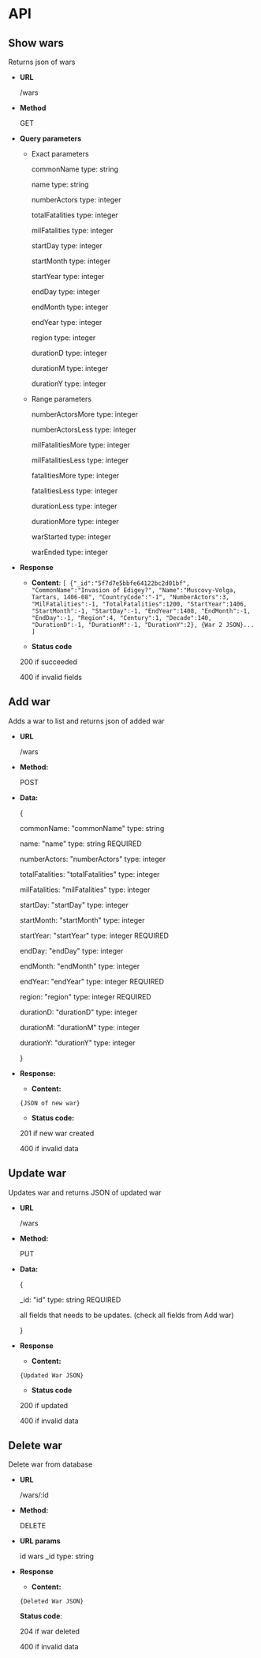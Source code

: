 # API

**Show wars**
---
Returns json of wars

* **URL**

    /wars
    
* **Method**

    GET
    
* **Query parameters**

    * Exact parameters

        commonName type: string
        
        name type: string
        
        numberActors type: integer
        
        totalFatalities type: integer
    
        milFatalities type: integer
        
        startDay type: integer
        
        startMonth type: integer
        
        startYear type: integer
        
        endDay type: integer
            
        endMonth type: integer
            
        endYear type: integer
        
        region type: integer
        
        durationD type: integer
        
        durationM type: integer
        
        durationY type: integer
    
    * Range parameters
    
        numberActorsMore type: integer
    
        numberActorsLess type: integer
        
        milFatalitiesMore type: integer
        
        milFatalitiesLess type: integer
        
        fatalitiesMore type: integer
        
        fatalitiesLess type: integer
        
        durationLess type: integer
        
        durationMore type: integer
        
        warStarted type: integer
        
        warEnded type: integer
    
* **Response**

    * **Content**: `[
    {"_id":"5f7d7e5bbfe64122bc2d01bf",
    "CommonName":"Invasion of Edigey?",
    "Name":"Muscovy-Volga, Tartars, 1406-08",
    "CountryCode":"-1",
    "NumberActors":3,
    "MilFatalities":-1,
    "TotalFatalities":1200,
    "StartYear":1406,
    "StartMonth":-1,
    "StartDay":-1,
    "EndYear":1408,
    "EndMonth":-1,
    "EndDay":-1,
    "Region":4,
    "Century":1,
    "Decade":140,
    "DurationD":-1,
    "DurationM":-1,
    "DurationY":2},
    {War 2 JSON}...
    ]
    `
    
    * **Status code**
    
    200 if succeeded
    
    400 if invalid fields
    
 
**Add war**
----

Adds a war to list and returns json of added war

* **URL**

    /wars

* **Method:**
  
    POST

* **Data:**

    {
    
    commonName: "commonName" type: string
            
    name: "name" type: string REQUIRED
            
    numberActors: "numberActors" type: integer
            
    totalFatalities: "totalFatalities" type: integer
        
    milFatalities: "milFatalities" type: integer
            
    startDay: "startDay" type: integer
            
    startMonth: "startMonth" type: integer
            
    startYear: "startYear" type: integer REQUIRED
            
    endDay: "endDay" type: integer
                
    endMonth: "endMonth" type: integer
                
    endYear: "endYear" type: integer REQUIRED
            
    region: "region" type: integer REQUIRED
            
    durationD: "durationD" type: integer
            
    durationM: "durationM" type: integer
       
    durationY: "durationY" type: integer
    
    }

* **Response:**
  
     * **Content:**
      
     `{JSON of new war}`
     
     * **Status code:**
     
     201 if new war created
     
     400 if invalid data
     
**Update war**
----
Updates war and returns JSON of updated war

* **URL**

    /wars
    
* **Method:**

    PUT
    
* **Data:**

    {
    
    _id: "id" type: string REQUIRED
    
     all fields that needs to be updates. (check all fields from Add war)
    
    }

* **Response**

    * **Content:** 
    
    `{Updated War JSON}`
    
    * **Status code**

    200 if updated
    
    400 if invalid data
    
**Delete war**
----

Delete war from database

* **URL**

    /wars/:id
    
* **Method:**

    DELETE
    
* **URL params**

    id wars _id type: string
    
* **Response**

    * **Content:**
    
    `{Deleted War JSON}`

    **Status code**: 
    
    204 if war deleted
    
    400 if invalid data